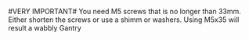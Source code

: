 #VERY IMPORTANT#
You need M5 screws that is no longer than 33mm. Either shorten the screws or use a shimm or washers.
Using M5x35 will result a wabbly Gantry

